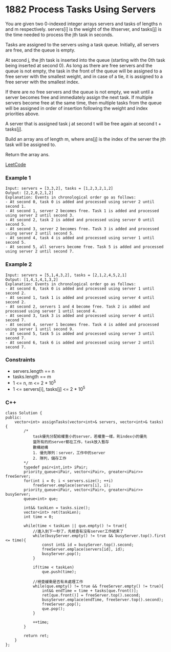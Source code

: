 # 1882 Process Tasks Using Servers

You are given two 0-indexed integer arrays servers and tasks of lengths n​​​​​​ and m​​​​​​ respectively. servers[i] is the weight of the i​​​​​​th​​​​ server, and tasks[j] is the time needed to process the j​​​​​​th​​​​ task in seconds.

Tasks are assigned to the servers using a task queue. Initially, all servers are free, and the queue is empty.

At second j, the jth task is inserted into the queue (starting with the 0th task being inserted at second 0). As long as there are free servers and the queue is not empty, the task in the front of the queue will be assigned to a free server with the smallest weight, and in case of a tie, it is assigned to a free server with the smallest index.

If there are no free servers and the queue is not empty, we wait until a server becomes free and immediately assign the next task. If multiple servers become free at the same time, then multiple tasks from the queue will be assigned in order of insertion following the weight and index priorities above.

A server that is assigned task j at second t will be free again at second t + tasks[j].

Build an array ans​​​​ of length m, where ans[j] is the index of the server the j​​​​​​th task will be assigned to.

Return the array ans​​​​.

[LeetCode](https://leetcode.cn/problems/process-tasks-using-servers/description/)

### Example 1

```
Input: servers = [3,3,2], tasks = [1,2,3,2,1,2]
Output: [2,2,0,2,1,2]
Explanation: Events in chronological order go as follows:
- At second 0, task 0 is added and processed using server 2 until second 1.
- At second 1, server 2 becomes free. Task 1 is added and processed using server 2 until second 3.
- At second 2, task 2 is added and processed using server 0 until second 5.
- At second 3, server 2 becomes free. Task 3 is added and processed using server 2 until second 5.
- At second 4, task 4 is added and processed using server 1 until second 5.
- At second 5, all servers become free. Task 5 is added and processed using server 2 until second 7.
```

### Example 2

```
Input: servers = [5,1,4,3,2], tasks = [2,1,2,4,5,2,1]
Output: [1,4,1,4,1,3,2]
Explanation: Events in chronological order go as follows: 
- At second 0, task 0 is added and processed using server 1 until second 2.
- At second 1, task 1 is added and processed using server 4 until second 2.
- At second 2, servers 1 and 4 become free. Task 2 is added and processed using server 1 until second 4. 
- At second 3, task 3 is added and processed using server 4 until second 7.
- At second 4, server 1 becomes free. Task 4 is added and processed using server 1 until second 9. 
- At second 5, task 5 is added and processed using server 3 until second 7.
- At second 6, task 6 is added and processed using server 2 until second 7.
```

### Constraints

* servers.length == n
* tasks.length == m
* 1 <= n, m <= 2 * 10<sup>5</sup>
* 1 <= servers[i], tasks[j] <= 2 * 10<sup>5</sup>


### C++ 

```
class Solution {
public:
    vector<int> assignTasks(vector<int>& servers, vector<int>& tasks) {
        /*
            task優先分配給權重小的server，若權重一樣，則index小的優先
            當所有的的server都在工作，task放入暫存
            數構結構
            1. 優先隊列：server，工作中的server
            2. 隊列，儲存工作
        */
        typedef pair<int,int> iPair;
        priority_queue<iPair, vector<iPair>, greater<iPair>> freeServer;
        for(int i = 0; i < servers.size(); ++i)
            freeServer.emplace(servers[i], i);
        priority_queue<iPair, vector<iPair>, greater<iPair>> busyServer;         
        queue<int> que;
        
        int&& taskLen = tasks.size();
        vector<int> ret(taskLen);
        int time = 0;

        while(time < taskLen || que.empty() != true){
            //進入到下一秒了，先檢查有沒有server工作結束了
            while(busyServer.empty() != true && busyServer.top().first <= time){
                const int& id = busyServer.top().second;
                freeServer.emplace(servers[id], id);
                busyServer.pop();
            }

            if(time < taskLen)
                que.push(time);

            //檢查緩衝是否有未處理工作
            while(que.empty() != true && freeServer.empty() != true){
                int&& endTime = time + tasks[que.front()];
                ret[que.front()] = freeServer.top().second;
                busyServer.emplace(endTime, freeServer.top().second);
                freeServer.pop();
                que.pop();
            }

            ++time;          
        }
        
        return ret;
    }
};
```